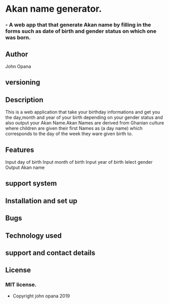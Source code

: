 # Akan name generator.

### - A web app that that generate Akan name by filling in the forms  such as date of birth and gender status on which one was born.

## Author
John Opana
## versioning

## Description

This is a web application that take your birthday informations and get you the day,month and year of your birth depending on your gender status and also output your Akan Name.Akan Names are derived from Ghanian culture where children are given their first Names as (a day name) which corresponds to the day of the week they ware given birth to.

## Features
Input day of birth
Input month of birth
Input year of birth
Ielect gender
Output Akan name
## support system


## Installation and set up

## Bugs


## Technology used

## support and contact details

## License

### MIT license.

* Copyright john opana 2019




